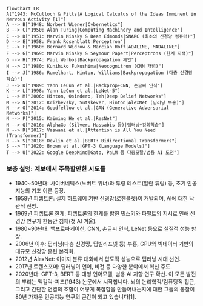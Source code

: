 ```mermaid
flowchart LR
A["1943: McCulloch & Pitts|A Logical Calculus of the Ideas Imminent in Nervous Activity [1]"]
A --> B["1948: Norbert Wiener|Cybernetics"]
B --> C["1950: Alan Turing|Computing Machinery and Intelligence"]
C --> D["1951: Marvin Minsky & Dean Edmonds|SNARC (최초의 신경망 컴퓨터)"]
D --> E["1958: Frank Rosenblatt|Perceptron"]
E --> F["1960: Bernard Widrow & Marcian Hoff|ADALINE, MADALINE"]
F --> G["1969: Marvin Minsky & Seymour Papert|Perceptrons (한계 지적)"]
G --> H["1974: Paul Werbos|Backpropagation 제안"]
H --> I["1980: Kunihiko Fukushima|Neocognitron (CNN 개념)"]
I --> J["1986: Rumelhart, Hinton, Williams|Backpropagation (다층 신경망 학습)"]
J --> K["1989: Yann LeCun et al.|Backprop+CNN, 손글씨 인식"]
K --> L["1998: Yann LeCun et al.|LeNet-5"]
L --> M["2006: Hinton, Osindero, Teh|Deep Belief Networks"]
M --> N["2012: Krizhevsky, Sutskever, Hinton|AlexNet (딥러닝 부흥)"]
N --> O["2014: Goodfellow et al.|GAN (Generative Adversarial Networks)"]
N --> P["2015: Kaiming He et al.|ResNet"]
N --> Q["2016: AlphaGo (Silver, Hassabis 등)|딥러닝+강화학습"]
N --> R["2017: Vaswani et al.|Attention is All You Need (Transformer)"]
R --> S["2018: Devlin et al.|BERT: Bidirectional Transformers"]
S --> T["2020: Brown et al.|GPT-3 (Language Models)"]
T --> U["2022: Google DeepMind|Gato, PaLM 등 다중모달/범용 AI 도전"]
```

### 보충 설명: 계보에서 주목할만한 시도들

- 1940~50년대: 사이버네틱스(노버트 위너)와 투링 테스트(알란 튜링) 등, 초기 인공지능의 기초 이론 등장.
- 1958년 퍼셉트론: 실제 하드웨어 기반 신경망(로젠블렛)이 개발되며, AI에 대한 낙관적 전망.
- 1969년 퍼셉트론 한계: 퍼셉트론의 한계를 밝힌 민스키와 파펄트의 저서로 인해 신경망 연구가 한동안 침체(첫 AI 겨울).
- 1980~90년대: 백프로파게이션, CNN, 손글씨 인식, LeNet 등으로 실질적 성능 향상.
- 2006년 이후: 딥러닝(다층 신경망, 딥빌리프넷 등) 부흥, GPU와 빅데이터 기반의 대규모 신경망 훈련 본격화.
- 2012년 AlexNet: 이미지 분류 대회에서 압도적 성능으로 딥러닝 시대 선언.
- 2017년 트랜스포머: 딥러닝이 언어, 비전 등 다양한 분야에서 혁신 주도.
- 2020년대: GPT-3, BERT 등 대형 언어모델, 범용 AI 지향 연구 확산.
  이 모든 발전의 뿌리는 맥컬럭-피츠(1943) 논문에서 시작합니다. 뇌의 논리학적/컴퓨팅적 접근, 그리고 간단한 연결의 조합이 어떻게 복잡함을 만들어내는지에 대한 그들의 통찰이 80년 가까운 인공지능 연구의 근간이 되고 있습니다[1].
